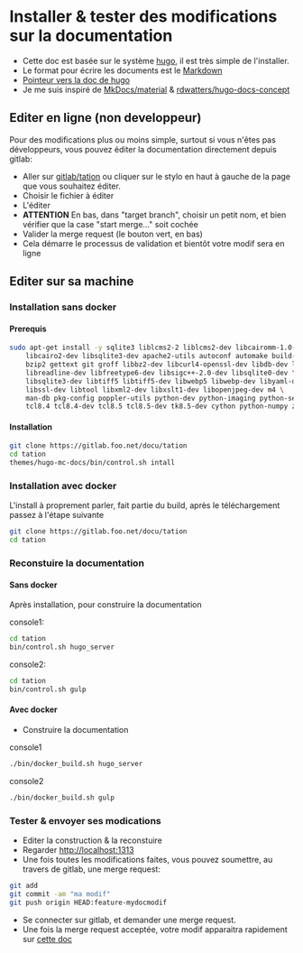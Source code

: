 Installer & tester des modifications sur la documentation
=========================================================

- Cette doc est basée sur le système [hugo](https://gohugo.io/),
  il est très simple de l'installer.
- Le format pour écrire les documents est le [Markdown](https://guides.github.com/features/mastering-markdown)
- [Pointeur vers la doc de hugo](https://gohugo.io/content/example/)
- Je me suis inspiré de [MkDocs/material](https://github.com/squidfunk/mkdocs-material) & [rdwatters/hugo-docs-concept](https://github.com/rdwatters/hugo-docs-concept)

Editer en ligne (non developpeur)
---------------------------------

Pour des modifications plus ou moins simple, surtout si vous n'êtes pas
développeurs, vous pouvez éditer la documentation directement depuis
gitlab:

- Aller sur [gitlab/tation](https://gitlab.foo.net/docu/tation/tree/master/source)
  ou cliquer sur le stylo en haut à gauche de la page que vous souhaitez éditer.
- Choisir le fichier à éditer
- L'éditer
- **ATTENTION** En bas, dans "target branch", choisir un petit nom,
  et bien vérifier que la case "start merge..." soit cochée
- Valider la merge request (le bouton vert, en bas)
- Cela démarre le processus de validation et bientôt votre modif
  sera en ligne

Editer sur sa machine
---------------------

### Installation sans docker

#### Prerequis

```sh
sudo apt-get install -y sqlite3 liblcms2-2 liblcms2-dev libcairomm-1.0-dev \
    libcairo2-dev libsqlite3-dev apache2-utils autoconf automake build-essential \
    bzip2 gettext git groff libbz2-dev libcurl4-openssl-dev libdb-dev libgdbm-dev \
    libreadline-dev libfreetype6-dev libsigc++-2.0-dev libsqlite0-dev \
    libsqlite3-dev libtiff5 libtiff5-dev libwebp5 libwebp-dev libyaml-dev\
    libssl-dev libtool libxml2-dev libxslt1-dev libopenjpeg-dev m4 \
    man-db pkg-config poppler-utils python-dev python-imaging python-setuptools \
    tcl8.4 tcl8.4-dev tcl8.5 tcl8.5-dev tk8.5-dev cython python-numpy zlib1g-dev
```

#### Installation

``` sh
git clone https://gitlab.foo.net/docu/tation
cd tation
themes/hugo-mc-docs/bin/control.sh intall
```

### Installation avec docker

L'install à proprement parler, fait partie du build, après le
téléchargement passez à l'étape suivante

```sh
git clone https://gitlab.foo.net/docu/tation
cd tation
```

### Reconstuire la documentation

#### Sans docker

Après installation, pour construire la documentation

console1:
```sh
cd tation
bin/control.sh hugo_server
```

console2:
```sh
cd tation
bin/control.sh gulp
```

#### Avec docker

- Construire la documentation

console1
```sh
./bin/docker_build.sh hugo_server
```

console2
```sh
./bin/docker_build.sh gulp
```

### Tester & envoyer ses modications

- Editer la construction & la reconstuire
- Regarder [http://localhost:1313](http://localhost:1313)
- Une fois toutes les modifications faites, vous pouvez soumettre, au
  travers de gitlab, une merge request:

```sh
git add
git commit -am "ma modif"
git push origin HEAD:feature-mydocmodif
```

- Se connecter sur gitlab, et demander une merge request.
- Une fois la merge request acceptée, votre modif apparaitra
  rapidement sur [cette doc](/)


